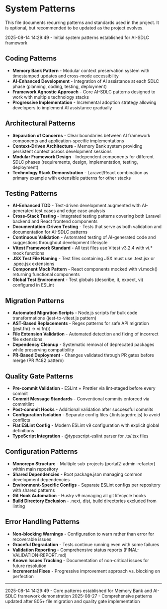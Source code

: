 # System Patterns

This file documents recurring patterns and standards used in the project.
It is optional, but recommended to be updated as the project evolves.

2025-08-14 14:29:49 - Initial system patterns established for AI-SDLC framework

## Coding Patterns

- **Memory Bank Pattern** - Modular context preservation system with timestamped updates and cross-mode accessibility
- **AI-Enhanced Development** - Integration of AI assistance at each SDLC phase (planning, coding, testing, deployment)
- **Framework Agnostic Approach** - Core AI-SDLC patterns designed to work with multiple technology stacks
- **Progressive Implementation** - Incremental adoption strategy allowing developers to implement AI assistance gradually

## Architectural Patterns

- **Separation of Concerns** - Clear boundaries between AI framework components and application-specific implementations
- **Context-Driven Architecture** - Memory Bank system providing persistent context across development sessions
- **Modular Framework Design** - Independent components for different SDLC phases (requirements, design, implementation, testing, deployment)
- **Technology Stack Demonstration** - Laravel/React combination as primary example with extensible patterns for other stacks

## Testing Patterns

- **AI-Enhanced TDD** - Test-driven development augmented with AI-generated test cases and edge case analysis
- **Cross-Stack Testing** - Integrated testing patterns covering both Laravel backend and React frontend components
- **Documentation-Driven Testing** - Tests that serve as both validation and documentation for AI-SDLC patterns
- **Continuous Validation** - Automated testing of AI-generated code and suggestions throughout development lifecycle
- **Vitest Framework Standard** - All test files use Vitest v3.2.4 with vi.\* mock functions
- **JSX Test File Naming** - Test files containing JSX must use .test.jsx or .spec.jsx extensions
- **Component Mock Pattern** - React components mocked with vi.mock() returning functional components
- **Global Test Environment** - Test globals (describe, it, expect, vi) configured in ESLint

## Migration Patterns

- **Automated Migration Scripts** - Node.js scripts for bulk code transformations (jest-to-vitest.js pattern)
- **AST-Based Replacements** - Regex patterns for safe API migration (jest.fn() → vi.fn())
- **File Extension Validation** - Automated detection and fixing of incorrect file extensions
- **Dependency Cleanup** - Systematic removal of deprecated packages while preserving compatibility
- **PR-Based Deployment** - Changes validated through PR gates before merge (PR #482 pattern)

## Quality Gate Patterns

- **Pre-commit Validation** - ESLint + Prettier via lint-staged before every commit
- **Commit Message Standards** - Conventional commits enforced via commitlint
- **Post-commit Hooks** - Additional validation after successful commits
- **Configuration Isolation** - Separate config files (.lintstagedrc.js) to avoid conflicts
- **Flat ESLint Config** - Modern ESLint v9 configuration with explicit global definitions
- **TypeScript Integration** - @typescript-eslint parser for .ts/.tsx files

## Configuration Patterns

- **Monorepo Structure** - Multiple sub-projects (portal2-admin-refactor) within main repository
- **Shared Dependencies** - Root package.json managing common development dependencies
- **Environment-Specific Configs** - Separate ESLint configs per repository with shared patterns
- **Git Hook Automation** - Husky v9 managing all git lifecycle hooks
- **Build Directory Exclusion** - .next, dist, build directories excluded from linting

## Error Handling Patterns

- **Non-blocking Warnings** - Configuration to warn rather than error for recoverable issues
- **Graceful Degradation** - Tests continue running even with some failures
- **Validation Reporting** - Comprehensive status reports (FINAL-VALIDATION-REPORT.md)
- **Known Issues Tracking** - Documentation of non-critical issues for future resolution
- **Incremental Fixes** - Progressive improvement approach vs. blocking on perfection

---

2025-08-14 14:29:49 - Core patterns established for Memory Bank and AI-SDLC framework demonstration
2025-08-27 - Comprehensive patterns updated after 805+ file migration and quality gate implementation
